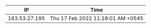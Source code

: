  | IP      | Time |
| ----------- | ----------- |
| 163.53.27.195      | Thu 17 Feb 2022 11:28:01 AM +0545       |
